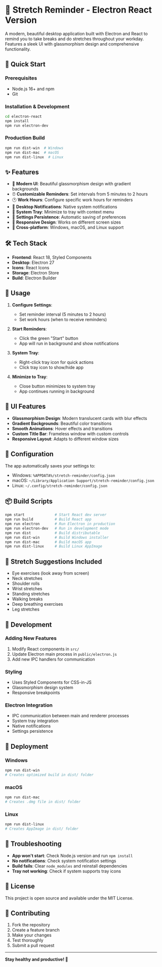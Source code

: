 # 💪 Stretch Reminder - Electron React Version

A modern, beautiful desktop application built with Electron and React to remind you to take breaks and do stretches throughout your workday. Features a sleek UI with glassmorphism design and comprehensive functionality.

## 🚀 Quick Start

### Prerequisites
- Node.js 16+ and npm
- Git

### Installation & Development
```bash
cd electron-react
npm install
npm run electron-dev
```

### Production Build
```bash
npm run dist-win  # Windows
npm run dist-mac  # macOS
npm run dist-linux  # Linux
```

## ✨ Features

- 🎨 **Modern UI**: Beautiful glassmorphism design with gradient backgrounds
- ⏰ **Customizable Reminders**: Set intervals from 5 minutes to 2 hours
- 🕐 **Work Hours**: Configure specific work hours for reminders
- 🔔 **Desktop Notifications**: Native system notifications
- 🎯 **System Tray**: Minimize to tray with context menu
- 💾 **Settings Persistence**: Automatic saving of preferences
- 📱 **Responsive Design**: Works on different screen sizes
- 🚀 **Cross-platform**: Windows, macOS, and Linux support

## 🛠️ Tech Stack

- **Frontend**: React 18, Styled Components
- **Desktop**: Electron 27
- **Icons**: React Icons
- **Storage**: Electron Store
- **Build**: Electron Builder

## 🎯 Usage

1. **Configure Settings**:
   - Set reminder interval (5 minutes to 2 hours)
   - Set work hours (when to receive reminders)

2. **Start Reminders**:
   - Click the green "Start" button
   - App will run in background and show notifications

3. **System Tray**:
   - Right-click tray icon for quick actions
   - Click tray icon to show/hide app

4. **Minimize to Tray**:
   - Close button minimizes to system tray
   - App continues running in background

## 🎨 UI Features

- **Glassmorphism Design**: Modern translucent cards with blur effects
- **Gradient Backgrounds**: Beautiful color transitions
- **Smooth Animations**: Hover effects and transitions
- **Custom Title Bar**: Frameless window with custom controls
- **Responsive Layout**: Adapts to different window sizes

## 🔧 Configuration

The app automatically saves your settings to:
- Windows: `%APPDATA%/stretch-reminder/config.json`
- macOS: `~/Library/Application Support/stretch-reminder/config.json`
- Linux: `~/.config/stretch-reminder/config.json`

## 📦 Build Scripts

```bash
npm start              # Start React dev server
npm run build          # Build React app
npm run electron       # Run Electron in production
npm run electron-dev   # Run in development mode
npm run dist           # Build distributable
npm run dist-win       # Build Windows installer
npm run dist-mac       # Build macOS app
npm run dist-linux     # Build Linux AppImage
```

## 🎯 Stretch Suggestions Included

- Eye exercises (look away from screen)
- Neck stretches
- Shoulder rolls
- Wrist stretches
- Standing stretches
- Walking breaks
- Deep breathing exercises
- Leg stretches

## 🔧 Development

### Adding New Features
1. Modify React components in `src/`
2. Update Electron main process in `public/electron.js`
3. Add new IPC handlers for communication

### Styling
- Uses Styled Components for CSS-in-JS
- Glassmorphism design system
- Responsive breakpoints

### Electron Integration
- IPC communication between main and renderer processes
- System tray integration
- Native notifications
- Settings persistence

## 🚀 Deployment

### Windows
```bash
npm run dist-win
# Creates optimized build in dist/ folder
```

### macOS
```bash
npm run dist-mac
# Creates .dmg file in dist/ folder
```

### Linux
```bash
npm run dist-linux
# Creates AppImage in dist/ folder
```

## 🐛 Troubleshooting

- **App won't start**: Check Node.js version and run `npm install`
- **No notifications**: Check system notification settings
- **Build fails**: Clear `node_modules` and reinstall dependencies
- **Tray not working**: Check if system supports tray icons

## 📝 License

This project is open source and available under the MIT License.

## 🤝 Contributing

1. Fork the repository
2. Create a feature branch
3. Make your changes
4. Test thoroughly
5. Submit a pull request

---

**Stay healthy and productive! 💪** 
